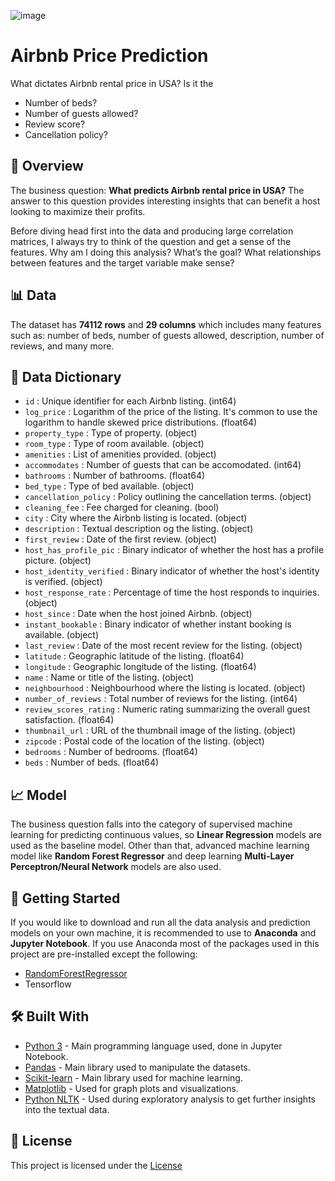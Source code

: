 ![image](https://pluspng.com/img-png/airbnb-logo-png-airbnb-logo-1600.png)



# **Airbnb Price Prediction**
What dictates Airbnb rental price in USA? Is it the
  - Number of beds?
  - Number of guests allowed?
  - Review score?
  - Cancellation policy?

## 📖 **Overview**
The business question: **What predicts Airbnb rental price in USA?**
The answer to this question provides interesting insights that can benefit a host looking to maximize their profits.

Before diving head first into the data and producing large correlation matrices, I always try to think of the question and get a sense of the features. Why am I doing this analysis? What’s the goal? What relationships between features and the target variable make sense?

## 📊 **Data**
The dataset has **74112 rows** and **29 columns** which includes many features such as: number of beds, number of guests allowed, description, number of reviews, and many more.

## 📑 **Data Dictionary**
  - `id` : Unique identifier for each Airbnb listing. (int64)
  - `log_price` : Logarithm of the price of the listing. It's common to use the logarithm to handle skewed price distributions. (float64)
  - `property_type` : Type of property. (object)
  - `room_type` : Type of room available. (object)
  - `amenities` : List of amenities provided. (object)
  - `accommodates` : Number of guests that can be accomodated. (int64)
  - `bathrooms` : Number of bathrooms. (float64)
  - `bed_type` : Type of bed available. (object)
  - `cancellation_policy` : Policy outlining the cancellation terms. (object)
  - `cleaning_fee` : Fee charged for cleaning. (bool)
  - `city` : City where the Airbnb listing is located. (object)
  - `description` : Textual description og the listing. (object)
  - `first_review` : Date of the first review. (object)
  - `host_has_profile_pic` : Binary indicator of whether the host has a profile picture. (object)
  - `host_identity_verified` : Binary indicator of whether the host's identity is verified. (object)
  - `host_response_rate` : Percentage of time the host responds to inquiries. (object)
  - `host_since` : Date when the host joined Airbnb. (object)
  - `instant_bookable` : Binary indicator of whether instant booking is available. (object)
  - `last_review` : Date of the most recent review for the listing. (object)
  - `latitude` : Geographic latitude of the listing. (float64)
  - `longitude` : Geographic longitude of the listing. (float64)
  - `name` : Name or title of the listing. (object)
  - `neighbourhood` : Neighbourhood where the listing is located. (object)
  - `number_of_reviews` : Total number of reviews for the listing. (int64)
  - `review_scores_rating` : Numeric rating summarizing the overall guest satisfaction. (float64)
  - `thumbnail_url` : URL of the thumbnail image of the listing. (object)
  - `zipcode` : Postal code of the location of the listing. (object)
  - `bedrooms` :  Number of bedrooms. (float64)
  - `beds` : Number of beds. (float64)

## 📈 **Model**
The business question falls into the category of supervised machine learning for predicting continuous values, so **Linear Regression** models are used as the baseline model. Other than that, advanced machine learning model like **Random Forest Regressor** and deep learning **Multi-Layer Perceptron/Neural Network** models are also used.

## 🚀 **Getting Started**
If you would like to download and run all the data analysis and prediction models on your own machine, it is recommended to use to **Anaconda** and **Jupyter Notebook**. If you use Anaconda most of the packages used in this project are pre-installed except the following:
 - [RandomForestRegressor](https://scikit-learn.org/stable/modules/generated/sklearn.ensemble.RandomForestRegressor.html)
 - Tensorflow

## 🛠️ **Built With**
  - [Python 3](http://www.python.org/) - Main programming language used, done in Jupyter Notebook.
  - [Pandas](https://pandas.pydata.org/) - Main library used to manipulate the datasets.
  - [Scikit-learn](https://scikit-learn.org/stable/) - Main library used for machine learning.
  - [Matplotlib](https://matplotlib.org/) - Used for graph plots and visualizations.
  - [Python NLTK](https://www.nltk.org/) - Used during exploratory analysis to get further insights into the textual data.

## 🪪 **License**
This project is licensed under the [License](https://opensource.org/license/mit)



